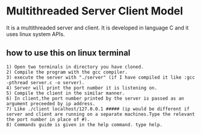 # Multithreaded Server Client Model
It is a multithreaded server and client. It is developed in language C and it uses linux system APIs. 


## how to use this on linux terminal 
```
1) Open two terminals in directory you have cloned.
2) Compile the program with the gcc compiler.
3) execute the server with "./server" (if I have compiled it like :gcc -pthread server.c -o server).
4) Server will print the port number it is listening on.
5) Compile the client in the similar manner.
6) In client,the port number printed by the server is passed as an argument preceeded by ip address.
7) Like ./client localhost/127.0.0.1 ##### (ip would be different if server and client are running on a separate machines.Type the relevant the port number in place of #).
8) Commands guide is given in the help command. type help.
```
